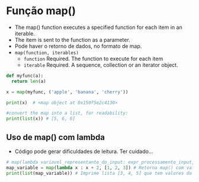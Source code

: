 # Função map()
- The map() function executes a specified function for each item in an iterable. 
- The item is sent to the function as a parameter.
- Pode haver o retorno de dados, no formato de map.
- `map(function, iterables)`
    - `function`	Required. The function to execute for each item
    - `iterable`	Required. A sequence, collection or an iterator object. 

```python
def myfunc(a):
  return len(a)

x = map(myfunc, ('apple', 'banana', 'cherry'))

print(x)  # <map object at 0x150f5e2c4130>

#convert the map into a list, for readability:
print(list(x)) # [5, 6, 6]
```

## Uso de map() com lambda
- Código pode gerar dificuldades de leitura. Ter cuidado...
```python 
# map(lambda variavel_representante_do_input: expr_processamento_input, iteravel_com_os_inputs_a_serem_usados)
map_variable = map(lambda x : x + 2, [1, 2, 3]) # Retorna map() com valores 3, 4, 5.
print(list(map_variable)) # Imprime lista [3, 4, 5] que tem valores do map(). 
```
